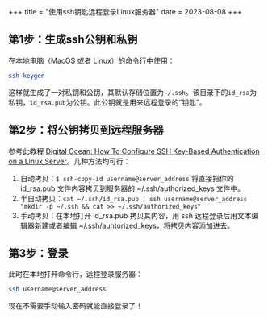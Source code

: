 +++
title = "使用ssh钥匙远程登录Linux服务器"
date = 2023-08-08
+++

## 第1步：生成ssh公钥和私钥
在本地电脑（MacOS 或者 Linux）的命令行中使用：
```bash
ssh-keygen
```
这样就生成了一对私钥和公钥，其默认存储位置为`~/.ssh`。该目录下的`id_rsa`为私钥，`id_rsa.pub`为公钥。此公钥就是用来远程登录的“钥匙”。

## 第2步：将公钥拷贝到远程服务器
参考此教程 [Digital Ocean: How To Configure SSH Key-Based Authentication on a Linux Server](https://www.digitalocean.com/community/tutorials/how-to-configure-ssh-key-based-authentication-on-a-linux-server)。几种方法均可行：

1. 自动拷贝：`$ ssh-copy-id username@server_address` 将直接把你的 id_rsa.pub 文件内容拷贝到服务器的 ~/.ssh/authorized_keys 文件中。
2. 半自动拷贝：`cat ~/.ssh/id_rsa.pub | ssh username@server_address "mkdir -p ~/.ssh && cat >> ~/.ssh/authorized_keys"`
3. 手动拷贝：在本地打开 id_rsa.pub 拷贝其内容，用 ssh 远程登录后用文本编辑器新建或者编辑 ~/.ssh/auhtorized_keys，将拷贝内容添加进去。

## 第3步：登录
此时在本地打开命令行，远程登录服务器：
```bash
ssh username@server_address
```
现在不需要手动输入密码就能直接登录了！
